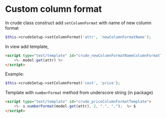 Custom column format
===

In crude class construct add `setColumnFormat` with name of new column format

```php
$this->crudeSetup->setColumnFormat('attr', 'newColumnFormatName');
```

In view add template,

```html
<script type="text/template" id="crude_newColumnFormatNameColumnFormatTemplate">
    <%- model.get(attr) %>
</script>
```

Example:

```php
$this->crudeSetup->setColumnFormat('cost', 'price');
```

Template with `numberFormat` method from underscore string (in package)

```html
<script type="text/template" id="crude_priceColumnFormatTemplate">
    <%- s.numberFormat(model.get(attr), 2, ".", ",");  %> $
</script>
```
